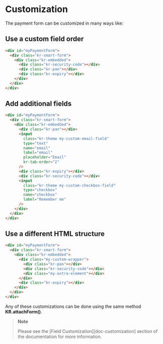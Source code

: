# Customization

The payment form can be customized in many ways like:

## Use a custom field order

```html
<div id="myPaymentForm">
  <div class="kr-smart-form">
    <div class="kr-embedded">
      <div class="kr-security-code"></div>
      <div class="kr-pan"></div>
      <div class="kr-expiry"></div>
    </div>
  </div>  
</div>
```

## Add additional fields

```html
<div id="myPaymentForm">
  <div class="kr-smart-form">
    <div class="kr-embedded">
      <div class="kr-pan"></div>
      <input 
        class="kr-theme my-custom-email-field"
        type="text"
        name="email"
        label="email"
        placeholder="Email"
        kr-tab-order="2"
      />
      <div class="kr-expiry"></div>
      <div class="kr-security-code"></div>
      <input
        class="kr-theme my-custom-checkbox-field"
        type="checkbox"
        name="checkbox"
        label="Remember me"
      />
    </div>
  </div>
</div>
```

## Use a different HTML structure

```html
<div id="myPaymentForm">
  <div class="kr-smart-form">
    <div class="kr-embedded">
      <div class="my-custom-wrapper">
        <div class="kr-pan"></div>
        <div class="kr-security-code"></div>
        <div class="my-extra-element"></div>
      </div>
      <div class="kr-expiry"></div>
    </div>
  </div>  
</div>
```

Any of these customizations can be done using the same method **KR.attachForm()**.

> **Note**
> 
> Please see the [Field Customization][doc-customization] section of the documentation for more 
> information.